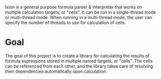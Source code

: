 Ixion is a general purpose formula parser & interpreter that works on multiple calculation targets, or "cells".  It can be run in a single-thread mode or multi-thread mode.  When running in a multi-thread mode, the user can specify the number of threads to use for calculation of cells.

# Goal
The goal of this project is to create a library for calculating the results of formula expressions stored in multiple named targets, or "cells".  The cells can be referenced from each other, and the library takes care of resolving their dependencies automatically upon calculation.

